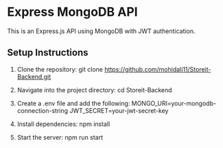 # Express MongoDB API

This is an Express.js API using MongoDB with JWT authentication.

## Setup Instructions

1. Clone the repository:
   git clone https://github.com/mohidali11/Storeit-Backend.git

2. Navigate into the project directory:
   cd Storeit-Backend

3. Create a .env file and add the following:
   MONGO_URI=your-mongodb-connection-string
   JWT_SECRET=your-jwt-secret-key

4. Install dependencies:
   npm install

5. Start the server:
   npm run start
